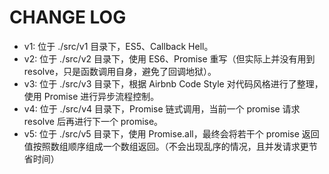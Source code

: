 # CHANGE LOG

- v1: 位于 ./src/v1 目录下，ES5、Callback Hell。
- v2: 位于 ./src/v2 目录下，使用 ES6、Promise 重写（但实际上并没有用到 resolve，只是函数调用自身，避免了回调地狱）。
- v3: 位于 ./src/v3 目录下，根据 Airbnb Code Style 对代码风格进行了整理，使用 Promise 进行异步流程控制。
- v4: 位于 ./src/v4 目录下，Promise 链式调用，当前一个 promise 请求 resolve 后再进行下一个 promise。
- v5: 位于 ./src/v5 目录下，使用 Promise.all，最终会将若干个 promise 返回值按照数组顺序组成一个数组返回。（不会出现乱序的情况，且并发请求更节省时间）
